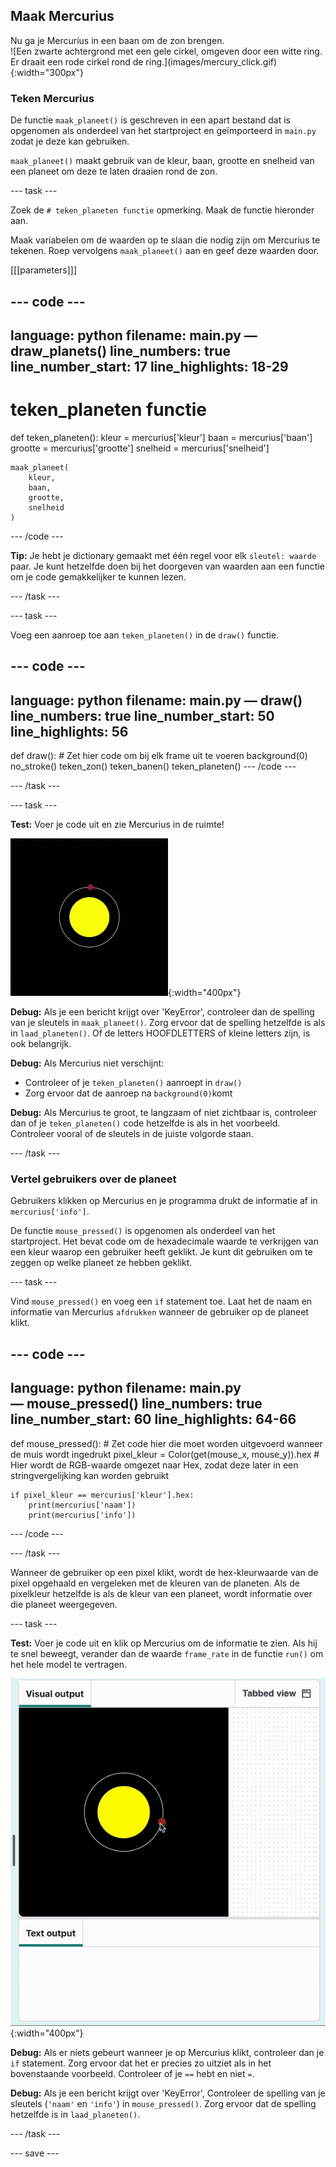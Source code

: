 ## Maak Mercurius

<div style="display: flex; flex-wrap: wrap">
<div style="flex-basis: 200px; flex-grow: 1; margin-right: 15px;">
Nu ga je Mercurius in een baan om de zon brengen.
</div>
<div>
![Een zwarte achtergrond met een gele cirkel, omgeven door een witte ring. Er draait een rode cirkel rond de ring.](images/mercury_click.gif){:width="300px"}
</div>
</div>

### Teken Mercurius

De functie `maak_planeet()` is geschreven in een apart bestand dat is opgenomen als onderdeel van het startproject en geïmporteerd in `main.py` zodat je deze kan gebruiken.

`maak_planeet()` maakt gebruik van de kleur, baan, grootte en snelheid van een planeet om deze te laten draaien rond de zon.

--- task ---

Zoek de `# teken_planeten functie` opmerking. Maak de functie hieronder aan.

Maak variabelen om de waarden op te slaan die nodig zijn om Mercurius te tekenen. Roep vervolgens `maak_planeet()` aan en geef deze waarden door.

[[[parameters]]]

--- code ---
---
language: python
filename: main.py — draw_planets()
line_numbers: true
line_number_start: 17
line_highlights: 18-29
---
# teken_planeten functie
def teken_planeten():
    kleur = mercurius['kleur']
    baan = mercurius['baan']
    grootte = mercurius['grootte']
    snelheid = mercurius['snelheid']

    maak_planeet(
        kleur, 
        baan, 
        grootte, 
        snelheid
    )
--- /code ---

**Tip:** Je hebt je dictionary gemaakt met één regel voor elk `sleutel: waarde` paar. Je kunt hetzelfde doen bij het doorgeven van waarden aan een functie om je code gemakkelijker te kunnen lezen.

--- /task ---

--- task ---

Voeg een aanroep toe aan `teken_planeten()` in de `draw()` functie.

--- code ---
---
language: python
filename: main.py — draw()
line_numbers: true
line_number_start: 50
line_highlights: 56
---
def draw():
    # Zet hier code om bij elk frame uit te voeren
    background(0)
    no_stroke()
    teken_zon()
    teken_banen()
    teken_planeten()
--- /code ---

--- /task ---

--- task ---

**Test:** Voer je code uit en zie Mercurius in de ruimte!

![Een zwarte achtergrond met een gele cirkel, omgeven door een witte ring. Een rode cirkel draait rond de ring.](images/mercury.gif){:width="400px"}

**Debug:** Als je een bericht krijgt over 'KeyError', controleer dan de spelling van je sleutels in `maak_planeet()`. Zorg ervoor dat de spelling hetzelfde is als in `laad_planeten()`. Of de letters HOOFDLETTERS of kleine letters zijn, is ook belangrijk.

**Debug:** Als Mercurius niet verschijnt:
 - Controleer of je `teken_planeten()` aanroept in `draw()`
 - Zorg ervoor dat de aanroep na `background(0)`komt

**Debug:** Als Mercurius te groot, te langzaam of niet zichtbaar is, controleer dan of je `teken_planeten()` code hetzelfde is als in het voorbeeld. Controleer vooral of de sleutels in de juiste volgorde staan.

--- /task ---

### Vertel gebruikers over de planeet

Gebruikers klikken op Mercurius en je programma drukt de informatie af in `mercurius['info']`.

De functie `mouse_pressed()` is opgenomen als onderdeel van het startproject. Het bevat code om de hexadecimale waarde te verkrijgen van een kleur waarop een gebruiker heeft geklikt. Je kunt dit gebruiken om te zeggen op welke planeet ze hebben geklikt.

--- task ---

Vind `mouse_pressed()` en voeg een `if` statement toe. Laat het de naam en informatie van Mercurius `afdrukken` wanneer de gebruiker op de planeet klikt.

--- code ---
---
language: python
filename: main.py — mouse_pressed()
line_numbers: true
line_number_start: 60
line_highlights: 64-66
---
def mouse_pressed():
    # Zet code hier die moet worden uitgevoerd wanneer de muis wordt ingedrukt
    pixel_kleur = Color(get(mouse_x, mouse_y)).hex  # Hier wordt de RGB-waarde omgezet naar Hex, zodat deze later in een stringvergelijking kan worden gebruikt

    if pixel_kleur == mercurius['kleur'].hex:
        print(mercurius['naam'])
        print(mercurius['info'])

--- /code ---

--- /task ---

Wanneer de gebruiker op een pixel klikt, wordt de hex-kleurwaarde van de pixel opgehaald en vergeleken met de kleuren van de planeten. Als de pixelkleur hetzelfde is als de kleur van een planeet, wordt informatie over die planeet weergegeven.

--- task ---

**Test:** Voer je code uit en klik op Mercurius om de informatie te zien. Als hij te snel beweegt, verander dan de waarde `frame_rate` in de functie `run()` om het hele model te vertragen.

![Een zwarte achtergrond met een gele cirkel, omgeven door een witte ring. Een rode cirkel draait rond de ring. Informatie over Mercurius verschijnt in de tekstuitvoer.](images/mercury_click.gif){:width="400px"}

**Debug:** Als er niets gebeurt wanneer je op Mercurius klikt, controleer dan je `if` statement. Zorg ervoor dat het er precies zo uitziet als in het bovenstaande voorbeeld. Controleer of je `==` hebt en niet `=`.

**Debug:** Als je een bericht krijgt over 'KeyError', Controleer de spelling van je sleutels (`'naam'` en `'info'`) in `mouse_pressed()`. Zorg ervoor dat de spelling hetzelfde is in `laad_planeten()`.

--- /task ---

--- save ---
